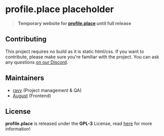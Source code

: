 # profile.place placeholder
> **Temporary website for [profile.place](https://profile.place) until full release**

## Contributing
This project requires no build as it is static html/css.
If you want to contribute, please make sure you're familiar with the project.
You can ask any questions [on our Discord](https://discord.profile.place).

## Maintainers
- [ravy](https://ravy.pink) (Project management & QA)
- [August](https://floofy.dev) (Frontend)

## License
**profile.place** is released under the **GPL-3** License, read [here](/LICENSE) for more information!
